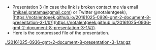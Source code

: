 * Presentation 3 (in case the link is broken contact me via email (mikael.pratama@gmail.com) or Twitter @notalentgeek), [https://notalentgeek.github.io/20161025-0936-gmt-2-document-8-presentation-3-1/#/](https://notalentgeek.github.io/20161025-0936-gmt-2-document-8-presentation-3-1/#/).
* Here is the compressed file of the presentation.

[./20161025-0936-gmt+2-document-8-presentation-3-1.tar.gz](./20161025-0936-gmt+2-document-8-presentation-3-1.tar.gz)